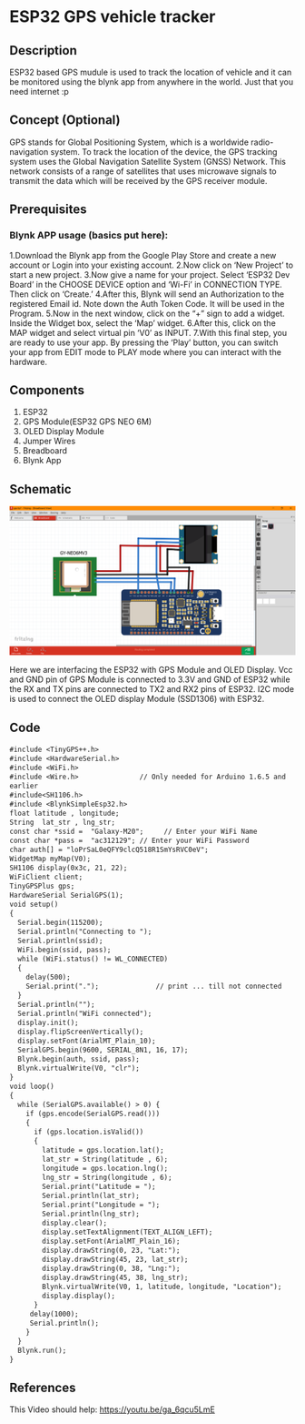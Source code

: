 # ESP32 GPS vehicle tracker
## Description
ESP32 based GPS mudule is used to track the location of vehicle and it can be monitored using the blynk app from anywhere in the world. Just that you need internet :p
## Concept (Optional)
GPS stands for Global Positioning System, which is a worldwide radio-navigation system. To track the location of the device, the GPS tracking system uses the Global Navigation Satellite System (GNSS) Network. This network consists of a range of satellites that uses microwave signals to transmit the data which will be received by the GPS receiver module.
## Prerequisites
### Blynk APP usage (basics put here):
1.Download the Blynk app from the Google Play Store and create a new account or Login into your existing account. 
2.Now click on ‘New Project’ to start a new project.
3.Now give a name for your project. Select ‘ESP32 Dev Board’ in the CHOOSE DEVICE option and ‘Wi-Fi’ in CONNECTION TYPE. Then click on ‘Create.’
4.After this, Blynk will send an Authorization to the registered Email id. Note down the Auth Token Code. It will be used in the Program. 
5.Now in the next window, click on the “+” sign to add a widget. Inside the Widget box, select the ‘Map’ widget. 
6.After this, click on the MAP widget and select virtual pin ‘V0’ as INPUT.
7.With this final step, you are ready to use your app. By pressing the ‘Play’ button, you can switch your app from EDIT mode to PLAY mode where you can interact with the hardware. 
## Components
1. ESP32
2. GPS Module(ESP32 GPS NEO 6M)
3. OLED Display Module
4. Jumper Wires
5. Breadboard
6. Blynk App
## Schematic
![circuit](https://github.com/CFI-Electronics-Club/Dev-Board-Documentation/blob/main/Sashank/gps.fzz_%20-%20Fritzing%20-%20%5BBreadboard%20View%5D%2021-03-2021%205.41.30%20PM.png)

Here we are interfacing the ESP32 with GPS Module and OLED Display. Vcc and GND pin of GPS Module is connected to 3.3V and GND of ESP32 while the RX and TX pins are connected to TX2 and RX2 pins of ESP32. I2C mode is used to connect the OLED display Module (SSD1306) with ESP32.
## Code
```
#include <TinyGPS++.h>
#include <HardwareSerial.h>
#include <WiFi.h>
#include <Wire.h>               // Only needed for Arduino 1.6.5 and earlier
#include<SH1106.h> 
#include <BlynkSimpleEsp32.h>
float latitude , longitude;
String  lat_str , lng_str;
const char *ssid =  "Galaxy-M20";     // Enter your WiFi Name
const char *pass =  "ac312129"; // Enter your WiFi Password
char auth[] = "loPrSaL0eQFY9clcQ518R1SmYsRVC0eV"; 
WidgetMap myMap(V0); 
SH1106 display(0x3c, 21, 22);
WiFiClient client;
TinyGPSPlus gps;
HardwareSerial SerialGPS(1);
void setup()
{
  Serial.begin(115200);
  Serial.println("Connecting to ");
  Serial.println(ssid);
  WiFi.begin(ssid, pass);
  while (WiFi.status() != WL_CONNECTED)
  {
    delay(500);
    Serial.print(".");              // print ... till not connected
  }
  Serial.println("");
  Serial.println("WiFi connected");
  display.init();
  display.flipScreenVertically();
  display.setFont(ArialMT_Plain_10);
  SerialGPS.begin(9600, SERIAL_8N1, 16, 17);
  Blynk.begin(auth, ssid, pass);
  Blynk.virtualWrite(V0, "clr"); 
}
void loop()
{
  while (SerialGPS.available() > 0) {
    if (gps.encode(SerialGPS.read()))
    {
      if (gps.location.isValid())
      {
        latitude = gps.location.lat();
        lat_str = String(latitude , 6);
        longitude = gps.location.lng();
        lng_str = String(longitude , 6);
        Serial.print("Latitude = ");
        Serial.println(lat_str);
        Serial.print("Longitude = ");
        Serial.println(lng_str);
        display.clear();
        display.setTextAlignment(TEXT_ALIGN_LEFT);
        display.setFont(ArialMT_Plain_16);
        display.drawString(0, 23, "Lat:");
        display.drawString(45, 23, lat_str);
        display.drawString(0, 38, "Lng:");
        display.drawString(45, 38, lng_str);
        Blynk.virtualWrite(V0, 1, latitude, longitude, "Location");
        display.display();
      }
     delay(1000);
     Serial.println();  
    }
  }  
  Blynk.run();
}
```
## References
This Video should help: https://youtu.be/ga_6qcu5LmE

